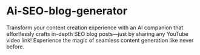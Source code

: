 # Ai-SEO-blog-generator
Transform your content creation experience with an AI companion that effortlessly crafts in-depth SEO blog posts—just by sharing any YouTube video link! Experience the magic of seamless content generation like never before.
